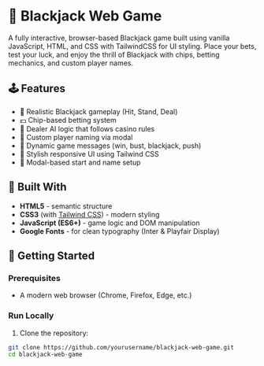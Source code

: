 # 🎲 Blackjack Web Game

A fully interactive, browser-based Blackjack game built using vanilla JavaScript, HTML, and CSS with TailwindCSS for UI styling. Place your bets, test your luck, and enjoy the thrill of Blackjack with chips, betting mechanics, and custom player names.

## 🕹️ Features

- 🎴 Realistic Blackjack gameplay (Hit, Stand, Deal)
- 💵 Chip-based betting system
- 🧠 Dealer AI logic that follows casino rules
- 👤 Custom player naming via modal
- 💬 Dynamic game messages (win, bust, blackjack, push)
- 🎨 Stylish responsive UI using Tailwind CSS
- 🧩 Modal-based start and name setup

## 🧱 Built With

- **HTML5** - semantic structure
- **CSS3** (with [Tailwind CSS](https://tailwindcss.com/)) - modern styling
- **JavaScript (ES6+)** - game logic and DOM manipulation
- **Google Fonts** - for clean typography (Inter & Playfair Display)

## 🚀 Getting Started

### Prerequisites

- A modern web browser (Chrome, Firefox, Edge, etc.)

### Run Locally

1. Clone the repository:

```bash
git clone https://github.com/yourusername/blackjack-web-game.git
cd blackjack-web-game
